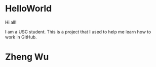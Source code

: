 # HelloWorld

Hi all!

I am a USC student. This is a project that I used to help me learn how to work in GitHub.

# Zheng Wu